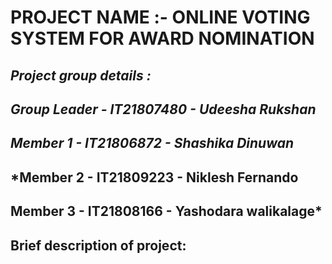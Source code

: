 # PROJECT NAME :- ONLINE VOTING SYSTEM FOR AWARD NOMINATION

## *Project group details :*

## *Group Leader  - IT21807480 - Udeesha Rukshan*
## *Member 1      - IT21806872 - Shashika Dinuwan*
## *Member 2      - IT21809223 - Niklesh Fernando
## Member 3      - IT21808166 - Yashodara walikalage*


## Brief description of project:





